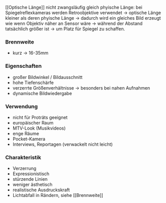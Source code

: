 
[[Optische Länge]] nicht zwangsläufig gleich phyische Länge:
bei Spiegelreflexkameras werden Retroobjektive verwendet
-> optische Länge kleiner als deren phyische Länge
-> dadurch wird ein gleiches Bild erzeugt wie wenn Objektiv näher an Sensor wäre
-> während der Abstand tatsächlich größer ist  -> um Platz für Spiegel zu schaffen.

### Brennweite
- kurz -> 16-35mm

### Eigenschaften
- großer Bildwinkel / Bildausschnitt
- hohe Tiefenschärfe
- verzerrte Größenverhältnisse -> besonders bei nahen Aufnahmen
- dynamische Bildwiedergabe

### Verwendung
- nicht für Proträts geeignet
- europäischer Raum
- MTV-Look (Musikvideos)
- enge Räume
- Pocket-Kamera
- Interviews, Reportagen (verwackelt nicht leicht)

### Charakteristik
- Verzerrung
- Expressionistisch
- stürzende Linien
- weniger ästhetisch
- realistische Ausdruckskraft
- Lichtabfall in Rändern, siehe [[Brennweite]]